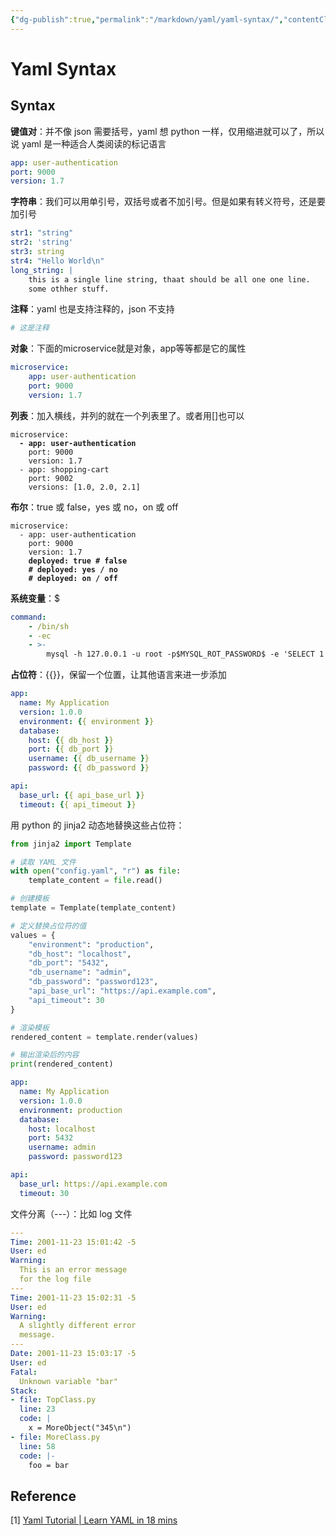 ```yaml
---
{"dg-publish":true,"permalink":"/markdown/yaml/yaml-syntax/","contentClasses":".content svg {width: 100%; height: auto;}"}
---
```



# Yaml Syntax

## Syntax

**键值对**：并不像 json 需要括号，yaml 想 python 一样，仅用缩进就可以了，所以说 yaml 是一种适合人类阅读的标记语言

```yaml
app: user-authentication
port: 9000
version: 1.7
```

**字符串**：我们可以用单引号，双括号或者不加引号。但是如果有转义符号，还是要加引号

```yaml
str1: "string"
str2: 'string'
str3: string
str4: "Hello World\n"
long_string: |
    this is a single line string, thaat should be all one one line.
    some othher stuff.
```

**注释**：yaml 也是支持注释的，json 不支持

```yaml
# 这是注释
```

**对象**：下面的microservice就是对象，app等等都是它的属性

```yaml
microservice:
    app: user-authentication
    port: 9000
    version: 1.7
```

**列表**：加入横线，并列的就在一个列表里了。或者用\[]也可以

<pre class="language-yaml"><code class="lang-yaml">microservice:
<strong>  - app: user-authentication
</strong>    port: 9000
    version: 1.7
  - app: shopping-cart
    port: 9002
    versions: [1.0, 2.0, 2.1]
</code></pre>

**布尔**：true 或 false，yes 或 no，on 或 off

<pre class="language-yaml"><code class="lang-yaml">microservice:
  - app: user-authentication
    port: 9000
    version: 1.7
<strong>    deployed: true # false
</strong><strong>    # deployed: yes / no
</strong><strong>    # deployed: on / off
</strong></code></pre>

**系统变量**：$

```yaml
command:
    - /bin/sh
    - -ec
    - >-
        mysql -h 127.0.0.1 -u root -p$MYSQL_ROT_PASSWORD$ -e 'SELECT 1'
```

**占位符**：\{{\}}，保留一个位置，让其他语言来进一步添加

```yaml
app:
  name: My Application
  version: 1.0.0
  environment: {{ environment }}
  database:
    host: {{ db_host }}
    port: {{ db_port }}
    username: {{ db_username }}
    password: {{ db_password }}

api:
  base_url: {{ api_base_url }}
  timeout: {{ api_timeout }}
```

用 python 的 jinja2 动态地替换这些占位符：

```python
from jinja2 import Template

# 读取 YAML 文件
with open("config.yaml", "r") as file:
    template_content = file.read()

# 创建模板
template = Template(template_content)

# 定义替换占位符的值
values = {
    "environment": "production",
    "db_host": "localhost",
    "db_port": "5432",
    "db_username": "admin",
    "db_password": "password123",
    "api_base_url": "https://api.example.com",
    "api_timeout": 30
}

# 渲染模板
rendered_content = template.render(values)

# 输出渲染后的内容
print(rendered_content)

```

```yaml
app:
  name: My Application
  version: 1.0.0
  environment: production
  database:
    host: localhost
    port: 5432
    username: admin
    password: password123

api:
  base_url: https://api.example.com
  timeout: 30
```

文件分离（---）：比如 log 文件

```yaml
---
Time: 2001-11-23 15:01:42 -5
User: ed
Warning:
  This is an error message
  for the log file
---
Time: 2001-11-23 15:02:31 -5
User: ed
Warning:
  A slightly different error
  message.
---
Date: 2001-11-23 15:03:17 -5
User: ed
Fatal:
  Unknown variable "bar"
Stack:
- file: TopClass.py
  line: 23
  code: |
    x = MoreObject("345\n")
- file: MoreClass.py
  line: 58
  code: |-
    foo = bar
```



## Reference

\[1] [Yaml Tutorial | Learn YAML in 18 mins](https://www.youtube.com/watch?v=1uFVr15xDGg)